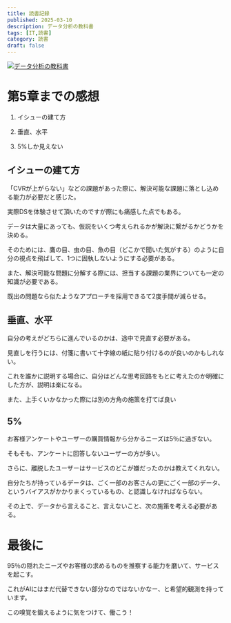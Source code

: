 ```yaml
---
title: 読書記録 
published: 2025-03-10
description: データ分析の教科書
tags: [IT,読書]
category: 読書
draft: false
---
```


[![データ分析の教科書](https://m.media-amazon.com/images/I/81dTlfqLO5L._SY522_.jpg)](https://amzn.asia/d/erKLI88)

# 第5章までの感想

1. イシューの建て方


2. 垂直、水平


3. 5%しか見えない


## イシューの建て方

「CVRが上がらない」などの課題があった際に、解決可能な課題に落とし込める能力が必要だと感じた。

実際DSを体験させて頂いたのですが際にも痛感した点でもある。

データは大量にあっても、仮説をいくつ考えられるかが解決に繋がるかどうかを決める。

そのためには、鷹の目、虫の目、魚の目（どこかで聞いた気がする）のように自分の視点を飛ばして、1つに固執しないようにする必要がある。

また、解決可能な問題に分解する際には、担当する課題の業界についても一定の知識が必要である。

既出の問題なら似たようなアプローチを採用できるて2度手間が減らせる。


## 垂直、水平

自分の考えがどちらに進んでいるのかは、途中で見直す必要がある。

見直しを行うには、付箋に書いて十字線の紙に貼り付けるのが良いのかもしれない。

これを誰かに説明する場合に、自分はどんな思考回路をもとに考えたのか明確にした方が、説明は楽になる。

また、上手くいかなかった際には別の方角の施策を打てば良い

## 5%

お客様アンケートやユーザーの購買情報から分かるニーズは5％に過ぎない。

そもそも、アンケートに回答しないユーザーの方が多い。

さらに、離脱したユーザーはサービスのどこが嫌だったのかは教えてくれない。

自分たちが持っているデータは、ごく一部のお客さんの更にごく一部のデータ、というバイアスがかかりまくっているもの、と認識しなければならない。

その上で、データから言えること、言えないこと、次の施策を考える必要がある。

# 最後に

95％の隠れたニーズやお客様の求めるものを推察する能力を磨いて、サービスを起こす。

これがAIにはまだ代替できない部分なのではないかなー、と希望的観測を持っています。

この嗅覚を鍛えるように気をつけて、働こう！
